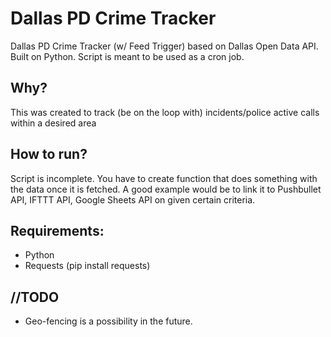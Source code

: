 
# Dallas PD Crime Tracker

Dallas PD Crime Tracker (w/ Feed Trigger) based on Dallas Open Data API. Built on Python.
Script is meant to be used as a cron job. 

## Why?
This was created to track (be on the loop with) incidents/police active calls within a desired area

## How to run?
Script is incomplete. You have to create function that does something with the data once it is fetched. A good example would be to link it to Pushbullet API, IFTTT API, Google Sheets API on given certain criteria. 

## Requirements:
* Python
* Requests (pip install requests)


## //TODO 
* Geo-fencing is a possibility in the future.
